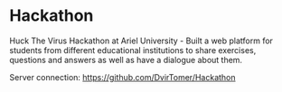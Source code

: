 # Hackathon

Huck The Virus Hackathon at Ariel University - Built a web platform for students from different educational institutions to share exercises, questions and answers as well as have a dialogue about them. 


Server connection:
https://github.com/DvirTomer/Hackathon
